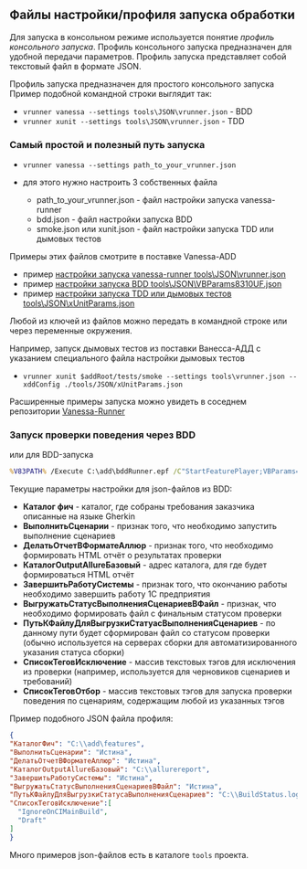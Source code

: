 ## Файлы настройки/профиля запуска обработки

Для запуска в консольном режиме используется понятие *профиль консольного запуска*. Профиль консольного запуска предназначен для удобной передачи параметров. Профиль запуска представляет собой текстовый файл в формате JSON.

Профиль запуска предназначен для простого консольного запуска
Пример подобной командной строки выглядит так:

+ `vrunner vanessa --settings tools\JSON\vrunner.json` - BDD
+ `vrunner xunit --settings tools\JSON\vrunner.json` - TDD

### Самый простой и полезный путь запуска

- `vrunner vanessa --settings path_to_your_vrunner.json`

- для этого нужно настроить 3 собственных файла
  - path_to_your_vrunner.json - файл настройки запуска vanessa-runner
  - bdd.json - файл настройки запуска BDD
  - smoke.json или xunit.json - файл настройки запуска TDD или дымовых тестов

Примеры этих файлов смотрите в поставке Vanessa-ADD
  - пример [настройки запуска vanessa-runner tools\JSON\vrunner.json](/tools/JSON/vrunner.json)
  - пример [настройки запуска BDD tools\JSON\VBParams8310UF.json](/tools/JSON/VBParams8310UF.json)
  - пример [настройки запуска TDD или дымовых тестов tools\JSON\xUnitParams.json](tools/JSON/xUnitParams.json)

Любой из ключей из файлов можно передать в командной строке или через переменные окружения.

Например, запуск дымовых тестов из поставки Ванесса-АДД с указанием специального файла настройки дымовых тестов
- `vrunner xunit $addRoot/tests/smoke --settings tools\vrunner.json --xddConfig ./tools/JSON/xUnitParams.json`

Расширенные примеры запуска можно увидеть в соседнем репозитории [Vanessa-Runner](https://github.com/vanessa-opensource/vanessa-runner)

### Запуск проверки поведения через BDD

или для BDD-запуска
```cmd
%V83PATH% /Execute C:\add\bddRunner.epf /C"StartFeaturePlayer;VBParams=C:\VBParams.json"
```

Текущие параметры настройки для json-файлов из BDD:

+ **Каталог фич** - каталог, где собраны требования заказчика описанные на языке Gherkin
+ **ВыполнитьСценарии** - признак того, что необходимо запустить выполнение сценариев
+ **ДелатьОтчетВФорматеАллюр** - признак того, что необходимо формировать HTML отчёт о результатах проверки
+ **КаталогOutputAllureБазовый** - адрес каталога, для где будет формироваться HTML отчёт
+ **ЗавершитьРаботуСистемы** - признак того, что окончанию работы необходимо завершить работу 1С предприятия
+ **ВыгружатьСтатусВыполненияСценариевВФайл** - признак, что необходимо формировать файл с финальным статусом проверки
+ **ПутьКФайлуДляВыгрузкиСтатуасВыполненияСценариев** - по данному пути будет сформирован файл со статусом проверки (обычно используется на серверах сборки для автоматизированного указания статуса сборки)
+ **СписокТеговИсключение** - массив текстовых тэгов для исключения из проверки (например, используется для черновиков сценариев и требований)
+ **СписокТеговОтбор** - массив текстовых тэгов для запуска проверки поведения по сценариям, содержащим любой из указанных тэгов

Пример подобного JSON файла профиля:

```json
{
"КаталогФич": "C:\\add\features",
"ВыполнитьСценарии": "Истина",
"ДелатьОтчетВФорматеАллюр": "Истина",
"КаталогOutputAllureБазовый": "C:\\allurereport",
"ЗавершитьРаботуСистемы": "Истина",
"ВыгружатьСтатусВыполненияСценариевВФайл": "Истина",
"ПутьКФайлуДляВыгрузкиСтатусаВыполненияСценариев": "C:\\BuildStatus.log",
"СписокТеговИсключение":[
  "IgnoreOnCIMainBuild",
  "Draft"
]
}
```

Много примеров json-файлов есть в каталоге `tools` проекта.
